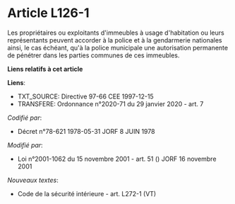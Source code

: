 # Article L126-1

Les propriétaires ou exploitants d'immeubles à usage d'habitation ou leurs représentants peuvent accorder à la police et à la
gendarmerie nationales ainsi, le cas échéant, qu'à la police municipale une autorisation permanente de pénétrer dans les
parties communes de ces immeubles.

**Liens relatifs à cet article**

**Liens**:

  - TXT_SOURCE: Directive 97-66 CEE 1997-12-15
  - TRANSFERE: Ordonnance n°2020-71 du 29 janvier 2020 - art. 7

_Codifié par_:

  - Décret n°78-621 1978-05-31 JORF 8 JUIN 1978

_Modifié par_:

  - Loi n°2001-1062 du 15 novembre 2001 - art. 51 () JORF 16 novembre 2001

_Nouveaux textes_:

  - Code de la sécurité intérieure - art. L272-1 (VT)
